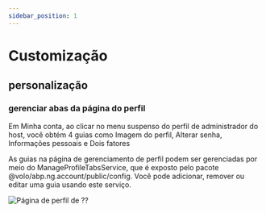 ```yaml
---
sidebar_position: 1
---
```


# Customização

## personalização
### gerenciar abas da página do perfil
Em Minha conta, ao clicar no menu suspenso do perfil de administrador do host, você obtém 4 guias como Imagem do perfil, Alterar senha, Informações pessoais e Dois fatores

As guias na página de gerenciamento de perfil podem ser gerenciadas por meio do ManageProfileTabsService, que é exposto pelo pacote @volo/abp.ng.account/public/config. Você pode adicionar, remover ou editar uma guia usando este serviço.

![Página de perfil de ⁇](https://raw.githubusercontent.com/Wai-Technologies/raaghu-docs/development/raaghu/docs/en/images/my-account.png)